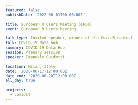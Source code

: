 ```yaml
---
featured: false
publishDate: '2022-06-01T00:00:00Z'

title: European R Users Meeting (eRum)
event: European R Users Meeting

talk_type: Invited speaker, winner of the CovidR contest
talk: COVID-19 data hub
summary: COVID-19 Data Hub
session: Plenary session
speaker: Emanuele Guidotti

location: Milan, Italy
date: '2020-06-17T12:00:00Z'
date_end: '2020-06-20T12:00:00Z'
all_day: true

projects:
  - covid19
---
```

